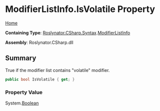 <a name="_top"></a>

# ModifierListInfo\.IsVolatile Property

[Home](../../../../../README.md#_top)

**Containing Type**: [Roslynator.CSharp.Syntax](../../README.md#_top)\.[ModifierListInfo](../README.md#_top)

**Assembly**: Roslynator\.CSharp\.dll

## Summary

True if the modifier list contains "volatile" modifier\.

```csharp
public bool IsVolatile { get; }
```

### Property Value

System\.[Boolean](https://docs.microsoft.com/en-us/dotnet/api/system.boolean)

